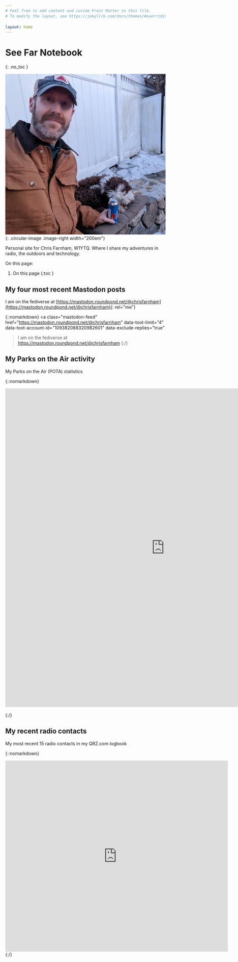 ```yaml
---
# Feel free to add content and custom Front Matter to this file.
# To modify the layout, see https://jekyllrb.com/docs/themes/#overriding-theme-defaults

layout: home
---
```



# See Far Notebook
{: .no_toc }


![Blog author outside in the winter near a firepit with his dog Daisy](chris_daisy.jpg "Enjoying the fire pit with Daisy"){: .circular-image .image-right width="200em"}

Personal site for Chris Farnham, W1YTQ. Where I share my adventures in radio, the outdoors
and technology.

On this page:

1. On this page
{:toc }


## My four most recent Mastodon posts

I am on the fediverse at [https://mastodon.roundpond.net/@chrisfarnham](https://mastodon.roundpond.net/@chrisfarnham){: rel="me"}


{::nomarkdown}
<a class="mastodon-feed"
   href="https://mastodon.roundpond.net/@chrisfarnham"
   data-toot-limit="4"
   data-toot-account-id="109382088320982601"
   data-exclude-replies="true"
   >I am on the fediverse at https://mastodon.roundpond.net/@chrisfarnham</a>
{:/}

## My Parks on the Air activity

My Parks on the Air (POTA) statistics

{::nomarkdown}
<p><iframe src="https://wd4dan.net/pota/?W1YTQ" height="1000" width="1000" frameborder="0" scrolling="no"></iframe></p>
{:/}

## My recent radio contacts

My most recent 15 radio contacts in my QRZ.com logbook

{::nomarkdown}
<iframe align="top" frameborder="0" height="600" scrolling="yes" src="https://logbook.qrz.com/lbstat/W1YTQ/" width="700"></iframe>
{:/}

